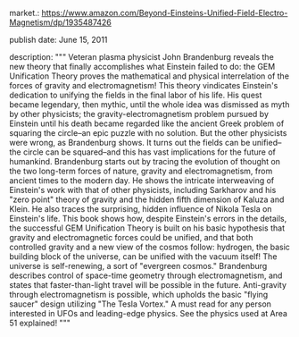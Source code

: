 market.: https://www.amazon.com/Beyond-Einsteins-Unified-Field-Electro-Magnetism/dp/1935487426

publish date: June 15, 2011

description:
"""
Veteran plasma physicist John Brandenburg reveals the new theory that finally accomplishes what Einstein failed to do: the GEM Unification Theory proves the mathematical and physical interrelation of the forces of gravity and electromagnetism! This theory vindicates Einstein's dedication to unifying the fields in the final labor of his life. His quest became legendary, then mythic, until the whole idea was dismissed as myth by other physicists; the gravity-electromagnetism problem pursued by Einstein until his death became regarded like the ancient Greek problem of squaring the circle–an epic puzzle with no solution. But the other physicists were wrong, as Brandenburg shows. It turns out the fields can be unified–the circle can be squared–and this has vast implications for the future of humankind.
Brandenburg starts out by tracing the evolution of thought on the two long-term forces of nature, gravity and electromagnetism, from ancient times to the modern day. He shows the intricate interweaving of Einstein's work with that of other physicists, including Sarkharov and his "zero point" theory of gravity and the hidden fifth dimension of Kaluza and Klein. He also traces the surprising, hidden influence of Nikola Tesla on Einstein's life.
This book shows how, despite Einstein's errors in the details, the successful GEM Unification Theory is built on his basic hypothesis that gravity and electromagnetic forces could be unified, and that both controlled gravity and a new view of the cosmos follow: hydrogen, the basic building block of the universe, can be unified with the vacuum itself! The universe is self-renewing, a sort of "evergreen cosmos." Brandenburg describes control of space-time geometry through electromagnetism, and states that faster-than-light travel will be possible in the future. Anti-gravity through electromagnetism is possible, which upholds the basic "flying saucer" design utilizing "The Tesla Vortex." A must read for any person interested in UFOs and leading-edge physics.
See the physics used at Area 51 explained!
"""
